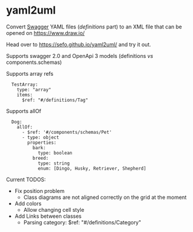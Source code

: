 # yaml2uml
Convert [Swagger](https://editor.swagger.io/) YAML files (*definitions* part) to an XML file that can be opened on https://www.draw.io/

Head over to https://sefo.github.io/yaml2uml/ and try it out.

Supports swagger 2.0 and OpenApi 3 models (definitions *vs* components.schemas)

Supports array refs

```
  TestArray:
    type: "array"
    items:
      $ref: "#/definitions/Tag"
```

Supports allOf

```
  Dog:
    allOf:
      - $ref: '#/components/schemas/Pet'
      - type: object
        properties:
          bark:
            type: boolean
          breed:
            type: string
            enum: [Dingo, Husky, Retriever, Shepherd]
```

Current TODOS:

- Fix position problem
  - Class diagrams are not aligned correctly on the grid at the moment
- Add colors
  - Allow changing cell style
- Add Links between classes
  - Parsing category: $ref: "#/definitions/Category"
